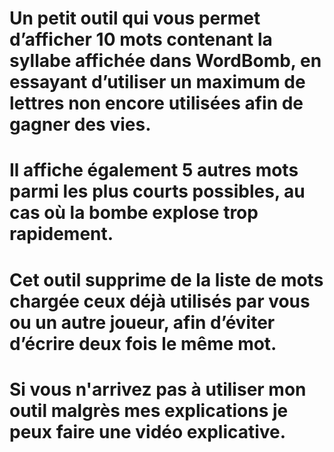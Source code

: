 # Un petit outil qui vous permet d’afficher 10 mots contenant la syllabe affichée dans WordBomb, en essayant d’utiliser un maximum de lettres non encore utilisées afin de gagner des vies. 
# Il affiche également 5 autres mots parmi les plus courts possibles, au cas où la bombe explose trop rapidement. 
# Cet outil supprime de la liste de mots chargée ceux déjà utilisés par vous ou un autre joueur, afin d’éviter d’écrire deux fois le même mot.
# Si vous n'arrivez pas à utiliser mon outil malgrès mes explications je peux faire une vidéo explicative.
